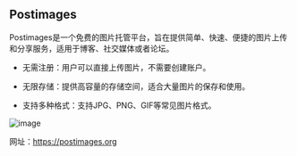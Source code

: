 ## Postimages
Postimages是一个免费的图片托管平台，旨在提供简单、快速、便捷的图片上传和分享服务，适用于博客、社交媒体或者论坛。

- 无需注册：用户可以直接上传图片，不需要创建账户。

- 无限存储：提供高容量的存储空间，适合大量图片的保存和使用。

- 支持多种格式：支持JPG、PNG、GIF等常见图片格式。

![image](https://github.com/user-attachments/assets/98bf28d1-6fba-4d2f-b96c-f8ebe2e76c21)

网址：https://postimages.org